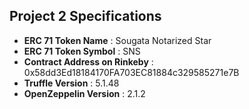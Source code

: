 ## Project 2 Specifications

- **ERC 71 Token Name** : Sougata Notarized Star
- **ERC 71 Token Symbol** : SNS
- **Contract Address on Rinkeby** : 0x58dd3Ed18184170FA703EC81884c329585271e7B
- **Truffle Version** : 5.1.48
- **OpenZeppelin Version** : 2.1.2
